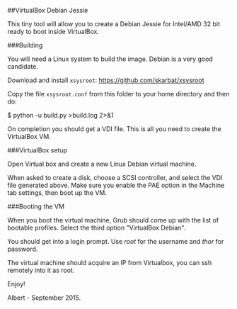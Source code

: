 ##VirtualBox Debian Jessie

This tiny tool will allow you to create a Debian Jessie for Intel/AMD 32 bit ready to boot inside VirtualBox.

###Building

You will need a Linux system to build the image. Debian is a very good candidate.

Download and install `xsysroot`: https://github.com/skarbat/xsysroot

Copy the file `xsysroot.conf` from this folder to your home directory and then do:

 $ python -u build.py >build.log 2>&1

On completion you should get a VDI file. This is all you need to create the VirtualBox VM.

###VirtualBox setup

Open Virtual box and create a new Linux Debian virtual machine.

When asked to create a disk, choose a SCSI controller, and select the VDI file generated above.
Make sure you enable the PAE option in the Machine tab settings, then boot up the VM.

###Booting the VM

When you boot the virtual machine, Grub should come up with the list of bootable profiles.
Select the third option "VirtualBox Debian".

You should get into a login prompt. Use *root* for the username and *thor* for password.

The virtual machine should acquire an IP from Virtualbox, you can ssh remotely into it as root.

Enjoy!

Albert - September 2015.
